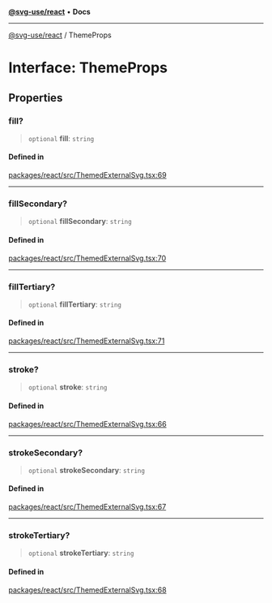 [**@svg-use/react**](../README.md) • **Docs**

---

[@svg-use/react](../README.md) / ThemeProps

# Interface: ThemeProps

## Properties

### fill?

> `optional` **fill**: `string`

#### Defined in

[packages/react/src/ThemedExternalSvg.tsx:69](https://github.com/fpapado/svg-use/blob/ed147d738c29bc30049f3b58e4a0f7f121b6c345/packages/react/src/ThemedExternalSvg.tsx#L69)

---

### fillSecondary?

> `optional` **fillSecondary**: `string`

#### Defined in

[packages/react/src/ThemedExternalSvg.tsx:70](https://github.com/fpapado/svg-use/blob/ed147d738c29bc30049f3b58e4a0f7f121b6c345/packages/react/src/ThemedExternalSvg.tsx#L70)

---

### fillTertiary?

> `optional` **fillTertiary**: `string`

#### Defined in

[packages/react/src/ThemedExternalSvg.tsx:71](https://github.com/fpapado/svg-use/blob/ed147d738c29bc30049f3b58e4a0f7f121b6c345/packages/react/src/ThemedExternalSvg.tsx#L71)

---

### stroke?

> `optional` **stroke**: `string`

#### Defined in

[packages/react/src/ThemedExternalSvg.tsx:66](https://github.com/fpapado/svg-use/blob/ed147d738c29bc30049f3b58e4a0f7f121b6c345/packages/react/src/ThemedExternalSvg.tsx#L66)

---

### strokeSecondary?

> `optional` **strokeSecondary**: `string`

#### Defined in

[packages/react/src/ThemedExternalSvg.tsx:67](https://github.com/fpapado/svg-use/blob/ed147d738c29bc30049f3b58e4a0f7f121b6c345/packages/react/src/ThemedExternalSvg.tsx#L67)

---

### strokeTertiary?

> `optional` **strokeTertiary**: `string`

#### Defined in

[packages/react/src/ThemedExternalSvg.tsx:68](https://github.com/fpapado/svg-use/blob/ed147d738c29bc30049f3b58e4a0f7f121b6c345/packages/react/src/ThemedExternalSvg.tsx#L68)
